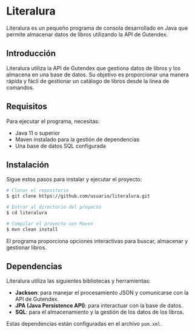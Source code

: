 # Literalura

Literalura es un pequeño programa de consola desarrollado en Java que permite almacenar datos de  libros utilizando la API de Gutendex.


## Introducción

Literalura utiliza la API de Gutendex que gestiona datos de libros y los almacena en una base de datos. Su objetivo es proporcionar una manera rápida y fácil de gestionar un catálogo de libros desde la línea de comandos.

## Requisitos

Para ejecutar el programa, necesitas:

- Java 11 o superior
- Maven instalado para la gestión de dependencias
- Una base de datos SQL configurada

## Instalación

Sigue estos pasos para instalar y ejecutar el proyecto:

```bash
# Clonar el repositorio
$ git clone https://github.com/usuario/literalura.git

# Entrar al directorio del proyecto
$ cd literalura

# Compilar el proyecto con Maven
$ mvn clean install
```
El programa proporciona opciones interactivas para buscar, almacenar y gestionar libros.

## Dependencias

Literalura utiliza las siguientes bibliotecas y herramientas:

- **Jackson**: para manejar el procesamiento JSON y comunicarse con la API de Gutendex.
- **JPA (Java Persistence API)**: para interactuar con la base de datos.
- **SQL**: para el almacenamiento y la gestión de los datos de los libros.

Estas dependencias están configuradas en el archivo `pom.xml`.


